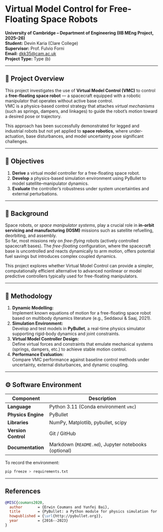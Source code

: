 ﻿# Virtual Model Control for Free-Floating Space Robots  
**University of Cambridge – Department of Engineering (IIB MEng Project, 2025–26)**  
**Student:** Devin Karia (Clare College)  
**Supervisor:** Prof. Fulvio Forni  
**Email:** dkk35@cam.ac.uk  
**Project Type:** Type (b)

---

## 🎯 Project Overview
This project investigates the use of **Virtual Model Control (VMC)** to control a **free-floating space robot** — a spacecraft equipped with a robotic manipulator that operates without active base control.  
VMC is a physics-based control strategy that attaches *virtual mechanisms* (such as springs, dampers, and linkages) to guide the robot’s motion toward a desired pose or trajectory.

This approach has been successfully demonstrated for legged and industrial robots but not yet applied to **space robotics**, where under-actuation, base disturbances, and model uncertainty pose significant challenges.  

---

## 🧩 Objectives
1. **Derive** a virtual model controller for a free-floating space robot.  
2. **Develop** a physics-based simulation environment using PyBullet to model satellite–manipulator dynamics.  
3. **Evaluate** the controller’s robustness under system uncertainties and external perturbations.  

---

## 🧠 Background
Space robots, or *space manipulator systems*, play a crucial role in **in-orbit servicing and manufacturing (IOSM)** missions such as satellite refuelling, deorbiting, and assembly.  
So far, most missions rely on *free-flying* robots (actively controlled spacecraft bases). The *free-floating* configuration, where the spacecraft base is uncontrolled and reacts dynamically to arm motion, offers potential fuel savings but introduces complex coupled dynamics.  

This project explores whether Virtual Model Control can provide a simpler, computationally efficient alternative to advanced nonlinear or model predictive controllers typically used for free-floating manipulators.

---

## 🧪 Methodology
1. **Dynamic Modelling:**  
   Implement known equations of motion for a free-floating space robot based on multibody dynamics literature (e.g., Seddaoui & Saaj, 2021).  
2. **Simulation Environment:**  
   Develop and test models in **PyBullet**, a real-time physics simulator supporting rigid-body dynamics and joint constraints.  
3. **Virtual Model Controller Design:**  
   Define virtual forces and constraints that emulate mechanical systems (springs, dampers, etc.) to achieve stable motion control.  
4. **Performance Evaluation:**  
   Compare VMC performance against baseline control methods under uncertainty, external disturbances, and dynamic coupling.

---

## ⚙️ Software Environment
| Component | Description |
|------------|-------------|
| **Language** | Python 3.11 (Conda environment `vmc`) |
| **Physics Engine** | PyBullet |
| **Libraries** | NumPy, Matplotlib, pybullet, scipy |
| **Version Control** | Git / GitHub |
| **Documentation** | Markdown (`README.md`), Jupyter notebooks (optional) |

To record the environment:
```bash
pip freeze > requirements.txt
```
---

## References

```bibtex
@MISC{coumans2020,
  author       = {Erwin Coumans and Yunfei Bai},
  title        = {PyBullet: a Python module for physics simulation for games, robotics and machine learning},
  howpublished = {\url{http://pybullet.org}},
  year         = {2016--2023}
}

